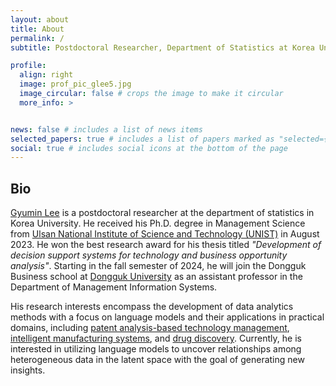```yaml
---
layout: about
title: About
permalink: /
subtitle: Postdoctoral Researcher, Department of Statistics at Korea University. <br> <a href="mailto:"glee.optimizt@gmail.com">glee.optimizt@gmail.com</a>

profile:
  align: right
  image: prof_pic_glee5.jpg
  image_circular: false # crops the image to make it circular
  more_info: >


news: false # includes a list of news items
selected_papers: true # includes a list of papers marked as "selected={true}"
social: true # includes social icons at the bottom of the page
---
```


<h2>Bio</h2>

<a href='#'>Gyumin Lee</a> is a postdoctoral researcher at the department of statistics in Korea University. He received his Ph.D. degree in Management Science from <a href='https://www.unist.ac.kr'>Ulsan National Institute of Science and Technology (UNIST)</a> in August 2023. He won the best research award for his thesis titled <I>"Development of decision support systems for technology and business opportunity analysis"</I>. Starting in the fall semester of 2024, he will join the Dongguk Business school at <a href='https://www.dongguk.edu'>Dongguk University</a> as an assistant professor in the Department of Management Information Systems.

His research interests encompass the development of data analytics methods with a focus on language models and their applications in practical domains, including <a href='#'>patent analysis-based technology management</a>, <a href='#'>intelligent manufacturing systems</a>, and <a href='#'>drug discovery</a>. Currently, he is interested in utilizing language models to uncover relationships among heterogeneous data in the latent space with the goal of generating new insights.
